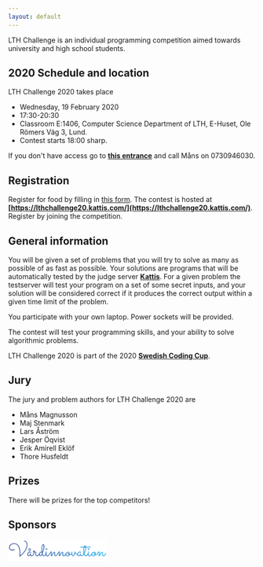 ```yaml
---
layout: default
---
```


LTH Challenge is an individual programming competition aimed towards university and high school students.

## 2020 Schedule and location

LTH Challenge 2020 takes place
* Wednesday, 19 February 2020
* 17:30-20:30 
* Classroom E:1406, Computer Science Department of LTH, E-Huset, Ole Römers Väg 3, Lund.
* Contest starts 18:00 sharp.

If you don't have access go to **[this entrance](https://goo.gl/maps/YQGmE5yuW5C2)** and call Måns on 0730946030.

## Registration
Register for food by filling in [this form](https://docs.google.com/forms/d/e/1FAIpQLSe-pOuYgbRoU2gA3wrW_omR3efdAQvllX5wCLxAbi0sFDnGbg/viewform).
The contest is hosted at **[https://lthchallenge20.kattis.com/](https://lthchallenge20.kattis.com/)**. Register by joining the competition.

## General information
You will be given a set of problems that you will try to solve as many as possible of as fast as possible. Your solutions are programs that will be automatically tested by the judge server **[Kattis](https://open.kattis.com)**. For a given problem the testserver will test your program on a set of some secret inputs, and your solution will be considered correct if it produces the correct output within a given time limit of the problem.

You participate with your own laptop. Power sockets will be provided.

The contest will test your programming skills, and your ability to solve algorithmic problems.

LTH Challenge 2020 is part of the 2020 **[Swedish Coding Cup](http://codingcup.se/)**.

## Jury

The jury and problem authors for LTH Challenge 2020 are

* Måns Magnusson
* Maj Stenmark
* Lars Åström
* Jesper Öqvist
* Erik Amirell Eklöf
* Thore Husfeldt

## Prizes
There will be prizes for the top competitors!

## Sponsors

<img width="200px" src='/assets/images/vilogo.png' />
